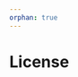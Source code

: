 ```yaml
---
orphan: true
---
```


# License

```{include} ../LICENSE

```
                                                                                                                                                                                                                                                      